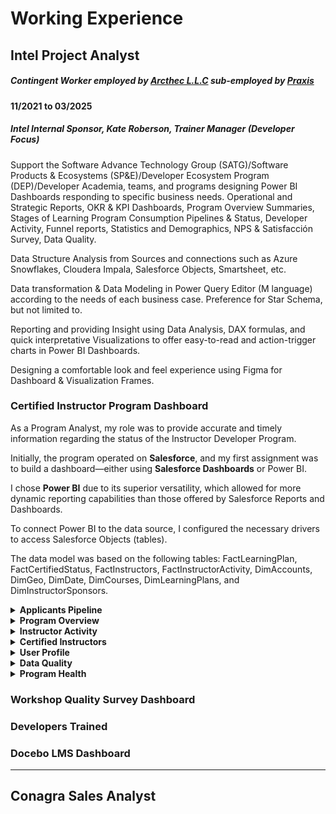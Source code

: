 
 # Working Experience

## Intel Project Analyst

##### Contingent Worker employed by [Arcthec L.L.C](https://www.linkedin.com/company/artechllc/) sub-employed by [Praxis](https://www.linkedin.com/company/praxis_2/)

#### 11/2021 to 03/2025

##### Intel Internal Sponsor, Kate Roberson, Trainer Manager (Developer Focus) 

Support the Software Advance Technology Group (SATG)/Software Products & Ecosystems (SP&E)/Developer Ecosystem Program (DEP)/Developer Academia, teams, and programs designing Power BI Dashboards responding to specific business needs. Operational and Strategic Reports, OKR & KPI Dashboards, Program Overview Summaries, Stages of Learning Program Consumption Pipelines & Status, Developer Activity, Funnel reports, Statistics and Demographics, NPS & Satisfacción Survey, Data Quality.

Data Structure Analysis from Sources and connections such as Azure Snowflakes, Cloudera Impala, Salesforce Objects, Smartsheet, etc.

Data transformation & Data Modeling in Power Query Editor (M language) according to the needs of each business case. Preference for Star Schema, but not limited to. 

Reporting and providing Insight using Data Analysis, DAX formulas, and quick interpretative Visualizations to offer easy-to-read and action-trigger charts in Power BI Dashboards. 

Designing a comfortable look and feel experience using Figma for Dashboard & Visualization Frames.

### Certified Instructor Program Dashboard 

 As a Program Analyst, my role was to provide accurate and timely information regarding the status of the Instructor Developer Program.

Initially, the program operated on **Salesforce**, and my first assignment was to build a dashboard—either using **Salesforce Dashboards** or Power BI.

I chose **Power BI** due to its superior versatility, which allowed for more dynamic reporting capabilities than those offered by Salesforce Reports and Dashboards.

To connect Power BI to the data source, I configured the necessary drivers to access Salesforce Objects (tables).

The data model was based on the following tables: FactLearningPlan, FactCertifiedStatus, FactInstructors, FactInstructorActivity, DimAccounts, DimGeo, DimDate, DimCourses, DimLearningPlans, and DimInstructorSponsors.

<details> 
  <summary> <strong>Applicants Pipeline </strong></summary>
<br>

The first requirement was to build an applicant pipeline that visualized the status of learning plans and courses—both in overview and with drill-down capabilities. This enabled Program Managers and Instructor Sponsors to identify and support specific applicants in pursuing their certifications


<img width="501" height="305" alt="Applicants Pipeline" src="https://github.com/user-attachments/assets/d291bd6e-93a2-4fcd-85bb-c5f769672a80" />

###### Figma Frame Recreation

This dashboard displays the total number of current applicants in the pipeline.

It includes drill-down functionality for each Learning Program, allowing users to filter and view specific program overviews.

Visual elements such as geography, sponsor, and company act as interactive filters. This feature was particularly useful for sponsors to review applicants they supported, or for stakeholders working with a specific company.

There were three prerequisites required to enroll in the program, followed by an Introduction Plan that was mandatory for all Learning Plans.

The Course Status visualization also functions as a filter, enabling users to segment applicants by course status. These filters can be combined using the Ctrl key for multi-selection.

The color scheme was designed to reflect the progression of statuses—from inactive to institutional grading—with a special highlight on the “Pending Approval” status, as this required action from the Program Manager.

The Applicant Status table was tailored to each Learning Plan, providing detailed insights into individual applicant progress. This table could be exported to Excel for further analysis.

A custom DAX measure called “Days Inactive” was implemented to calculate the number of days since the applicant’s last recorded activity, using a field provided by Salesforce

</details>

<details> 
  <summary><strong>Program Overview</strong></summary>

</details>

<details> 
  <summary><strong>Instructor Activity</strong></summary>

</details>

<details> 
  <summary><strong>Certified Instructors</strong></summary>

</details>

<details> 
  <summary><strong>User Profile</strong></summary>

</details>

<details> 
  <summary><strong>Data Quality</strong></summary>

</details>

<details> 
  <summary><strong>Program Health</strong></summary>

</details>

### Workshop Quality Survey Dashboard

### Developers Trained

### Docebo LMS Dashboard

--------------------------------------------------------------------------------------------------------------

## Conagra Sales Analyst


